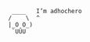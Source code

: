 ```
 ____   I’m adhochero
/    \  ^
|_O O_)
 `UÛU
 ```

<!---
adhochero/adhochero is a ✨ special ✨ repository because its `README.md` (this file) appears on your GitHub profile.
You can click the Preview link to take a look at your changes.
--->

